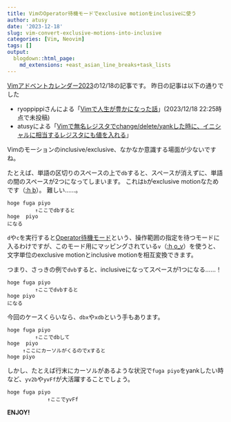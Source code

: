 ```yaml
---
title: VimのOperator待機モードでexclusive motionをinclusiveに使う
author: atusy
date: '2023-12-18'
slug: vim-convert-exclusive-motions-into-inclusive
categories: [Vim, Neovim]
tags: []
output:
  blogdown::html_page:
    md_extensions: +east_asian_line_breaks+task_lists
---
```


[Vimアドベントカレンダー2023](https://qiita.com/advent-calendar/2023/vim)の12/18の記事です。
昨日の記事は以下の通りでした

-   ryoppippiさんによる「[Vimで人生が豊かになった話](https://docs.google.com/presentation/d/1Y-KASktkcmsS5BNelTH10WpoA6SIQbvDpxi6vFnETn4/edit#slide=id.p)」(2023/12/18 22:25時点で未投稿)
-   atusyによる「[Vimで無名レジスタでchange/delete/yankした時に、イニシャルに相当するレジスタにも値を入れる](https://blog.atusy.net/2023/12/17/vim-easy-to-remember-regnames/)」

Vimのモーションのinclusive/exclusive、なかなか意識する場面が少ないですね。

たとえば、単語の区切りのスペースの上で`db`すると、スペースが消えずに、単語の間のスペースが2つになってしまいます。
これは`b`がexclusive motionなためです（[:h b](https://vim-jp.org/vimdoc-ja/motion.html#b)）。
難しい......。

    hoge fuga piyo
             ↑ここでdbすると
    hoge  piyo
    になる

`d`や`c`を実行すると[Operator待機モード](https://vim-jp.org/vimdoc-ja/intro.html#Operator-pending-mode)という、操作範囲の指定を待つモードに入るわけですが、このモード用にマッピングされている`v`（[:h o_v](https://vim-jp.org/vimdoc-ja/motion.html#o_v)）を使うと、文字単位のexclusive motionとinclusive motionを相互変換できます。

つまり、さっきの例で`dvb`すると、inclusiveになってスペースが1つになる......！

    hoge fuga piyo
             ↑ここでdvbすると
    hoge piyo
    になる

今回のケースくらいなら、`dbx`や`xdb`という手もあります。

    hoge fuga piyo
             ↑ここでdbして
    hoge  piyo
         ↑ここにカーソルがくるのでxすると
    hoge piyo

しかし、たとえば行末にカーソルがあるような状況で`fuga piyo`をyankしたい時など、`yv2b`や`yvFf`が大活躍することでしょう。

    hoge fuga piyo
                 ↑ここでyvFf

**ENJOY!**

